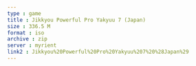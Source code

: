 ```yaml
---
type : game
title : Jikkyou Powerful Pro Yakyuu 7 (Japan)
size : 336.5 M
format : iso
archive : zip
server : myrient
link2 : Jikkyou%20Powerful%20Pro%20Yakyuu%207%20%28Japan%29
---
```

